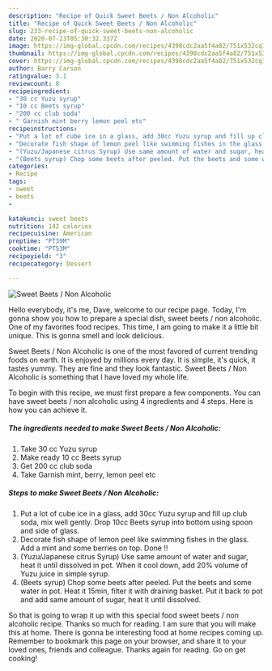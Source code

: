 ```yaml
---
description: "Recipe of Quick Sweet Beets / Non Alcoholic"
title: "Recipe of Quick Sweet Beets / Non Alcoholic"
slug: 233-recipe-of-quick-sweet-beets-non-alcoholic
date: 2020-07-23T05:30:32.337Z
image: https://img-global.cpcdn.com/recipes/4398cdc2aa5f4a82/751x532cq70/sweet-beets-non-alcoholic-recipe-main-photo.jpg
thumbnail: https://img-global.cpcdn.com/recipes/4398cdc2aa5f4a82/751x532cq70/sweet-beets-non-alcoholic-recipe-main-photo.jpg
cover: https://img-global.cpcdn.com/recipes/4398cdc2aa5f4a82/751x532cq70/sweet-beets-non-alcoholic-recipe-main-photo.jpg
author: Barry Carson
ratingvalue: 3.1
reviewcount: 8
recipeingredient:
- "30 cc Yuzu syrup"
- "10 cc Beets syrup"
- "200 cc club soda"
- " Garnish mint berry lemon peel etc"
recipeinstructions:
- "Put a lot of cube ice in a glass, add 30cc Yuzu syrup and fill up club soda, mix well gently. Drop 10cc Beets syrup into bottom using spoon and side of glass."
- "Decorate fish shape of lemon peel like swimming fishes in the glass. Add a mint and some berries on top. Done !!"
- "(Yuzu/Japanese citrus Syrup) Use same amount of water and sugar, heat it until dissolved in pot. When it cool down, add 20% volume of Yuzu juice in simple syrup."
- "(Beets syrup) Chop some beets after peeled. Put the beets and some water in pot. Heat it 15min, filter it with draining basket. Put it back to pot and add same amount of sugar, heat it until dissolved."
categories:
- Recipe
tags:
- sweet
- beets
- 

katakunci: sweet beets  
nutrition: 142 calories
recipecuisine: American
preptime: "PT39M"
cooktime: "PT53M"
recipeyield: "3"
recipecategory: Dessert

---
```



![Sweet Beets / Non Alcoholic](https://img-global.cpcdn.com/recipes/4398cdc2aa5f4a82/751x532cq70/sweet-beets-non-alcoholic-recipe-main-photo.jpg)

Hello everybody, it's me, Dave, welcome to our recipe page. Today, I'm gonna show you how to prepare a special dish, sweet beets / non alcoholic. One of my favorites food recipes. This time, I am going to make it a little bit unique. This is gonna smell and look delicious.

Sweet Beets / Non Alcoholic is one of the most favored of current trending foods on earth. It is enjoyed by millions every day. It is simple, it's quick, it tastes yummy. They are fine and they look fantastic. Sweet Beets / Non Alcoholic is something that I have loved my whole life.




To begin with this recipe, we must first prepare a few components. You can have sweet beets / non alcoholic using 4 ingredients and 4 steps. Here is how you can achieve it.

<!--inarticleads1-->

##### The ingredients needed to make Sweet Beets / Non Alcoholic:

1. Take 30 cc Yuzu syrup
1. Make ready 10 cc Beets syrup
1. Get 200 cc club soda
1. Take  Garnish mint, berry, lemon peel etc




<!--inarticleads2-->

##### Steps to make Sweet Beets / Non Alcoholic:

1. Put a lot of cube ice in a glass, add 30cc Yuzu syrup and fill up club soda, mix well gently. Drop 10cc Beets syrup into bottom using spoon and side of glass.
1. Decorate fish shape of lemon peel like swimming fishes in the glass. Add a mint and some berries on top. Done !!
1. (Yuzu/Japanese citrus Syrup) Use same amount of water and sugar, heat it until dissolved in pot. When it cool down, add 20% volume of Yuzu juice in simple syrup.
1. (Beets syrup) Chop some beets after peeled. Put the beets and some water in pot. Heat it 15min, filter it with draining basket. Put it back to pot and add same amount of sugar, heat it until dissolved.




So that is going to wrap it up with this special food sweet beets / non alcoholic recipe. Thanks so much for reading. I am sure that you will make this at home. There is gonna be interesting food at home recipes coming up. Remember to bookmark this page on your browser, and share it to your loved ones, friends and colleague. Thanks again for reading. Go on get cooking!
